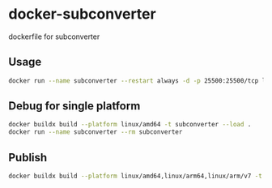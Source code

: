 # docker-subconverter
dockerfile for subconverter

## Usage

```bash
docker run --name subconverter --restart always -d -p 25500:25500/tcp lckof/subconverter
```

## Debug for single platform

```bash
docker buildx build --platform linux/amd64 -t subconverter --load .
docker run --name subconverter --rm subconverter
```

## Publish

```bash
docker buildx build --platform linux/amd64,linux/arm64,linux/arm/v7 -t lckof/subconverter:latest --push .
```
